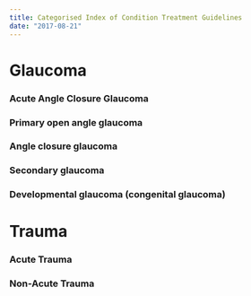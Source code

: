 ```yaml
---
title: Categorised Index of Condition Treatment Guidelines
date: "2017-08-21"
---
```


# Glaucoma

### Acute Angle Closure Glaucoma
### Primary open angle glaucoma 
### Angle closure glaucoma 
### Secondary glaucoma 
### Developmental glaucoma (congenital glaucoma)

# Trauma

### Acute Trauma
### Non-Acute Trauma